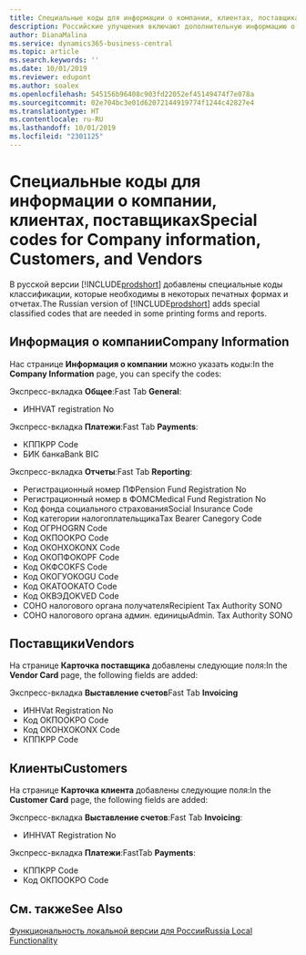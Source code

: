 ```yaml
---
title: Специальные коды для информации о компании, клиентах, поставщиках в России
description: Российские улучшения включают дополнительную информацию о вашей компании, каждом клиенте и поставщике.
author: DianaMalina
ms.service: dynamics365-business-central
ms.topic: article
ms.search.keywords: ''
ms.date: 10/01/2019
ms.reviewer: edupont
ms.author: soalex
ms.openlocfilehash: 545156b96408c903fd22052ef45149474f7e078a
ms.sourcegitcommit: 02e704bc3e01d62072144919774f1244c42827e4
ms.translationtype: HT
ms.contentlocale: ru-RU
ms.lasthandoff: 10/01/2019
ms.locfileid: "2301125"
---
```

# <a name="special-codes-for-company-information-customers-and-vendors"></a><span data-ttu-id="637e0-103">Специальные коды для информации о компании, клиентах, поставщиках</span><span class="sxs-lookup"><span data-stu-id="637e0-103">Special codes for Company information, Customers, and Vendors</span></span>

<span data-ttu-id="637e0-104">В русской версии [!INCLUDE[prodshort](../../includes/prodshort.md)] добавлены специальные коды классификации, которые необходимы в некоторых печатных формах и отчетах.</span><span class="sxs-lookup"><span data-stu-id="637e0-104">The Russian version of [!INCLUDE[prodshort](../../includes/prodshort.md)] adds special classified codes that are needed in some printing forms and reports.</span></span>

## <a name="company-information"></a><span data-ttu-id="637e0-105">Информация о компании</span><span class="sxs-lookup"><span data-stu-id="637e0-105">Company Information</span></span>

<span data-ttu-id="637e0-106">Нас странице **Информация о компании** можно указать коды:</span><span class="sxs-lookup"><span data-stu-id="637e0-106">In the **Company Information** page, you can specify the codes:</span></span>

<span data-ttu-id="637e0-107">Экспресс-вкладка **Общее**:</span><span class="sxs-lookup"><span data-stu-id="637e0-107">Fast Tab **General**:</span></span>

- <span data-ttu-id="637e0-108">ИНН</span><span class="sxs-lookup"><span data-stu-id="637e0-108">VAT registration No</span></span>

<span data-ttu-id="637e0-109">Экспресс-вкладка **Платежи**:</span><span class="sxs-lookup"><span data-stu-id="637e0-109">Fast Tab **Payments**:</span></span>

- <span data-ttu-id="637e0-110">КПП</span><span class="sxs-lookup"><span data-stu-id="637e0-110">KPP Code</span></span>
- <span data-ttu-id="637e0-111">БИК банка</span><span class="sxs-lookup"><span data-stu-id="637e0-111">Bank BIC</span></span>

<span data-ttu-id="637e0-112">Экспресс-вкладка **Отчеты**:</span><span class="sxs-lookup"><span data-stu-id="637e0-112">Fast Tab **Reporting**:</span></span>

- <span data-ttu-id="637e0-113">Регистрационный номер ПФ</span><span class="sxs-lookup"><span data-stu-id="637e0-113">Pension Fund Registration No</span></span>
- <span data-ttu-id="637e0-114">Регистрационный номер в ФОМС</span><span class="sxs-lookup"><span data-stu-id="637e0-114">Medical Fund Registration No</span></span>
- <span data-ttu-id="637e0-115">Код фонда социального страхования</span><span class="sxs-lookup"><span data-stu-id="637e0-115">Social Insurance Code</span></span>
- <span data-ttu-id="637e0-116">Код категории налогоплательщика</span><span class="sxs-lookup"><span data-stu-id="637e0-116">Tax Bearer Canegory Code</span></span>
- <span data-ttu-id="637e0-117">Код ОГРН</span><span class="sxs-lookup"><span data-stu-id="637e0-117">OGRN Code</span></span>
- <span data-ttu-id="637e0-118">Код ОКПО</span><span class="sxs-lookup"><span data-stu-id="637e0-118">OKPO Code</span></span>
- <span data-ttu-id="637e0-119">Код ОКОНХ</span><span class="sxs-lookup"><span data-stu-id="637e0-119">OKONX Code</span></span>
- <span data-ttu-id="637e0-120">Код ОКОПФ</span><span class="sxs-lookup"><span data-stu-id="637e0-120">OKOPF Code</span></span>
- <span data-ttu-id="637e0-121">Код ОКФС</span><span class="sxs-lookup"><span data-stu-id="637e0-121">OKFS Code</span></span>
- <span data-ttu-id="637e0-122">Код ОКОГУ</span><span class="sxs-lookup"><span data-stu-id="637e0-122">OKOGU Code</span></span>
- <span data-ttu-id="637e0-123">Код ОКАТО</span><span class="sxs-lookup"><span data-stu-id="637e0-123">OKATO Code</span></span>
- <span data-ttu-id="637e0-124">Код ОКВЭД</span><span class="sxs-lookup"><span data-stu-id="637e0-124">OKVED Code</span></span>
- <span data-ttu-id="637e0-125">СОНО налогового органа получателя</span><span class="sxs-lookup"><span data-stu-id="637e0-125">Recipient Tax Authority SONO</span></span>
- <span data-ttu-id="637e0-126">СОНО налогового органа админ. единицы</span><span class="sxs-lookup"><span data-stu-id="637e0-126">Admin. Tax Authority SONO</span></span>

## <a name="vendors"></a><span data-ttu-id="637e0-127">Поставщики</span><span class="sxs-lookup"><span data-stu-id="637e0-127">Vendors</span></span>

<span data-ttu-id="637e0-128">На странице **Карточка поставщика** добавлены следующие поля:</span><span class="sxs-lookup"><span data-stu-id="637e0-128">In the **Vendor Card** page, the following fields are added:</span></span>

<span data-ttu-id="637e0-129">Экспресс-вкладка **Выставление счетов**</span><span class="sxs-lookup"><span data-stu-id="637e0-129">Fast Tab **Invoicing**</span></span>

- <span data-ttu-id="637e0-130">ИНН</span><span class="sxs-lookup"><span data-stu-id="637e0-130">Vat Registration No</span></span>
- <span data-ttu-id="637e0-131">Код ОКПО</span><span class="sxs-lookup"><span data-stu-id="637e0-131">OKPO Code</span></span>
- <span data-ttu-id="637e0-132">Код ОКОНХ</span><span class="sxs-lookup"><span data-stu-id="637e0-132">OKONX Code</span></span>
- <span data-ttu-id="637e0-133">КПП</span><span class="sxs-lookup"><span data-stu-id="637e0-133">KPP Code</span></span>

## <a name="customers"></a><span data-ttu-id="637e0-134">Клиенты</span><span class="sxs-lookup"><span data-stu-id="637e0-134">Customers</span></span>

<span data-ttu-id="637e0-135">На странице **Карточка клиента** добавлены следующие поля:</span><span class="sxs-lookup"><span data-stu-id="637e0-135">In the **Customer Card** page, the following fields are added:</span></span>

<span data-ttu-id="637e0-136">Экспресс-вкладка **Выставление счетов**:</span><span class="sxs-lookup"><span data-stu-id="637e0-136">Fast Tab **Invoicing**:</span></span>

- <span data-ttu-id="637e0-137">ИНН</span><span class="sxs-lookup"><span data-stu-id="637e0-137">VAT Registration No</span></span>

<span data-ttu-id="637e0-138">Экспресс-вкладка **Платежи**:</span><span class="sxs-lookup"><span data-stu-id="637e0-138">FastTab **Payments**:</span></span>

- <span data-ttu-id="637e0-139">КПП</span><span class="sxs-lookup"><span data-stu-id="637e0-139">KPP Code</span></span>
- <span data-ttu-id="637e0-140">Код ОКПО</span><span class="sxs-lookup"><span data-stu-id="637e0-140">OKPO Code</span></span>

## <a name="see-also"></a><span data-ttu-id="637e0-141">См. также</span><span class="sxs-lookup"><span data-stu-id="637e0-141">See Also</span></span>

[<span data-ttu-id="637e0-142">Функциональность локальной версии для России</span><span class="sxs-lookup"><span data-stu-id="637e0-142">Russia Local Functionality</span></span>](russia-local-functionality.md)  
